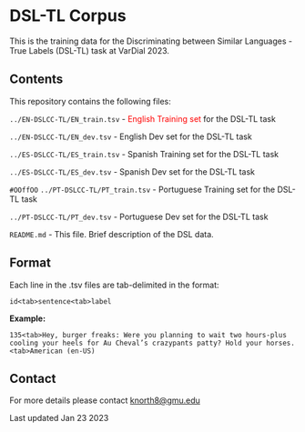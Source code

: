 <h1>DSL-TL Corpus</h1>

This is the training data for the Discriminating between Similar Languages - True Labels (DSL-TL) task at VarDial 2023.

<h2>Contents</h2>

This repository contains the following files:

`../EN-DSLCC-TL/EN_train.tsv`               - <FONT COLOR="#ff0000">English Training set</FONT> for the DSL-TL task 

`../EN-DSLCC-TL/EN_dev.tsv`                 - English Dev set for the DSL-TL task 

`../ES-DSLCC-TL/ES_train.tsv` 							- Spanish Training set for the DSL-TL task 

`../ES-DSLCC-TL/ES_dev.tsv` 						  	- Spanish Dev set for the DSL-TL task 

`#OOffOO` `../PT-DSLCC-TL/PT_train.tsv` 							- Portuguese Training set for the DSL-TL task 

`../PT-DSLCC-TL/PT_dev.tsv` 							  - Portuguese Dev set for the DSL-TL task 

`README.md` 								                - This file. Brief description of the DSL data. 

<h2>Format</h2>

Each line in the .tsv files are tab-delimited in the format:

`id<tab>sentence<tab>label`

<strong>Example:</strong> 

`135<tab>Hey, burger freaks: Were you planning to wait two hours-plus cooling your heels for Au Cheval’s crazypants patty? Hold your horses.<tab>American (en-US)`

<h2>Contact</h2>

For more details please contact knorth8@gmu.edu

Last updated Jan 23 2023

